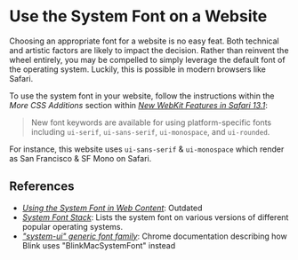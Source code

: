 # Use the System Font on a Website

Choosing an appropriate font for a website is no easy feat. Both technical and artistic factors are likely to impact the decision. Rather than reinvent the wheel entirely, you may be compelled to simply leverage the default font of the operating system. Luckily, this is possible in modern browsers like Safari.

To use the system font in your website, follow the instructions within the *More CSS Additions* section within [*New WebKit Features in Safari 13.1*](https://webkit.org/blog/10247/new-webkit-features-in-safari-13-1):

> New font keywords are available for using platform-specific fonts including `ui-serif`, `ui-sans-serif`, `ui-monospace`, and `ui-rounded`. 

For instance, this website uses `ui-sans-serif` & `ui-monospace` which render as San Francisco & SF Mono on Safari.

## References

* [*Using the System Font in Web Content*](https://webkit.org/blog/3709/using-the-system-font-in-web-content): Outdated
* [*System Font Stack*](https://css-tricks.com/snippets/css/system-font-stack): Lists the system font on various versions of different popular operating systems.
* [*"system-ui" generic font family*](https://www.chromestatus.com/feature/5640395337760768): Chrome documentation describing how Blink uses "BlinkMacSystemFont" instead